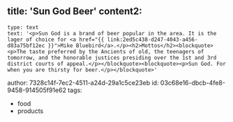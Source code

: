 title: 'Sun God Beer'
content2:
  -
    type: text
    text: '<p>Sun God is a brand of beer popular in the area. It is the lager of choice for <a href="{{ link:2ed5c438-d247-4043-a456-d83a75bf12ec }}">Mike Bluebird</a>.</p><h2>Mottos</h2><blockquote><p>The taste preferred by the Ancients of old, the teenagers of tomorrow, and the honorable justices presiding over the 1st and 3rd district courts of appeal.</p></blockquote><blockquote><p>Sun God. For when you are thirsty for beer.</p></blockquote>'
author: 7328c14f-7ec2-4511-a24d-29a1c5ce23eb
id: 03c68e16-dbcb-4fe8-9458-914505f91e62
tags:
  - food
  - products
